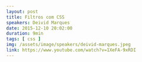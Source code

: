 ```yaml
---
layout: post
title: Filtros com CSS
speakers: Deivid Marques
date: 2015-12-10 20:02:00
duration: 9min
tags: [ css ]
img: /assets/image/speakers/deivid-marques.jpeg
link: https://www.youtube.com/watch?v=1XeFA-9xRDI
---
```

